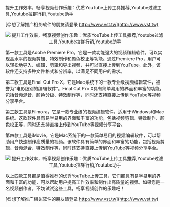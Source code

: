 提升工作效率，畅享视频创作乐趣：优质YouTube上传工具推荐,Youtube过滤工具,Youtube拉群行销,Youtube助手

[😍想了解推广相关软件的朋友请登录 http://www.vst.tw](http://www.vst.tw)

 <center><img src="https://vst.tw/MP4/tuiguang/png/0.png" alt="提升工作效率，畅享视频创作乐趣：优质YouTube上传工具推荐,Youtube过滤工具,Youtube拉群行销,Youtube助手"></center>

第一款工具是Adobe Premiere Pro，它是一款功能强大的视频编辑软件，可以实现高水平的视频剪辑、特效制作和颜色校正等功能。通过Premiere Pro，用户可以轻松地导入、编辑、剪辑和导出视频，并可以直接上传到YouTube。此外，该软件还支持多种文件格式和分辨率，以满足不同用户的需求。

第二款工具是Final Cut Pro X，它是Mac系统下的一款专业级视频编辑软件，被誉为“电影级别的编辑软件”。Final Cut Pro X具有简单易用的界面和丰富的功能，包括音频混音、颜色分级、特效制作等，同时还支持直接上传到YouTube等视频分享平台。

第三款工具是Filmora，它是一款专业级的视频编辑软件，适用于Windows和Mac系统。这款软件具有易学易用的界面和丰富的功能，包括视频剪辑、特效制作、颜色校正等，同时还支持直接上传到YouTube等视频分享平台。

第四款工具是iMovie，它是Mac系统下的一款简单易用的视频编辑软件，可以帮助用户快速制作高质量的视频。该软件具有简单的界面和丰富的功能，包括视频剪辑、音频混合、特效制作等，同时还支持直接上传到YouTube等视频分享平台。

 <center><img src="https://vst.tw/MP4/tuiguang/png/0.png" alt="提升工作效率，畅享视频创作乐趣：优质YouTube上传工具推荐,Youtube过滤工具,Youtube拉群行销,Youtube助手"></center>

以上四款工具都是值得推荐的优秀YouTube上传工具，它们都具有易学易用的界面和丰富的功能，可以帮助用户提高工作效率和制作出高质量的视频。如果您是一名视频创作者，不妨试试这些工具，畅享视频创作的乐趣吧！

[😍想了解推广相关软件的朋友请登录 http://www.vst.tw](http://www.vst.tw)



